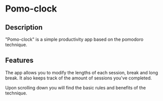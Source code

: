 # Pomo-clock

## Description

"Pomo-clock" is a simple productivity app based on the pomodoro technique. 

## Features

The app allows you to modify the lengths of each session, break and long break. It also keeps track of the amount of sessions you've completed.

Upon scrolling down you will find the basic rules and benefits of the technique. 



